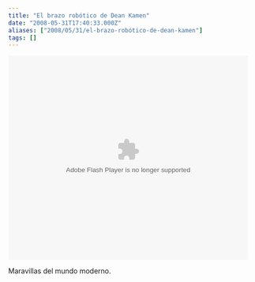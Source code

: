 ```yaml
---
title: "El brazo robótico de Dean Kamen"
date: "2008-05-31T17:40:33.000Z"
aliases: ["2008/05/31/el-brazo-robótico-de-dean-kamen"]
tags: []
---
```


<embed src="http://services.brightcove.com/services/viewer/federated_f8/452319854" bgcolor="#FFFFFF" flashVars="videoId=1576332530&playerId=452319854&viewerSecureGatewayURL=https://services.brightcove.com/services/amfgateway&servicesURL=http://services.brightcove.com/services&cdnURL=http://admin.brightcove.com&domain=embed&autoStart=false&" base="http://admin.brightcove.com" name="flashObj" width="486" height="412" seamlesstabbing="false" type="application/x-shockwave-flash" swLiveConnect="true" pluginspage="http://www.macromedia.com/shockwave/download/index.cgi?P1_Prod_Version=ShockwaveFlash"></embed>

Maravillas del mundo moderno.
<!--break-->